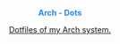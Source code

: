 <div markdown='1' align='center'>

<span style='color:#268aed;'>**Arch - Dots**</span>

[Dotfiles of my Arch system.](https://iamrasel.github.io/2022/04/15/dotfiles-of-my-arch-system.html)

</div>
